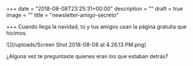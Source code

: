 +++
date = "2018-08-08T23:25:31+00:00"
description = ""
draft = true
image = ""
title = "newsletter-amigo-secreto"

+++
Cuando llega la navidad, tú y tus amigos usan la página gratuita que hicimos.

![](/uploads/Screen Shot 2018-08-08 at 4.26.13 PM.png)

¿Alguna vez te preguntaste quienes eran los que estaban detrás?